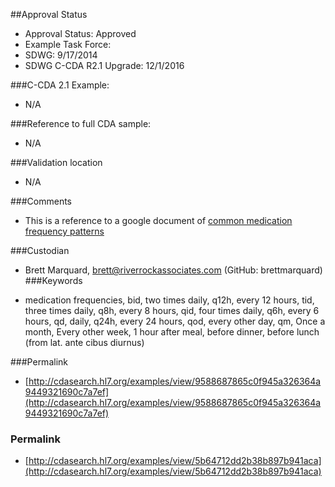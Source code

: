 ##Approval Status 

* Approval Status: Approved
* Example Task Force: 
* SDWG: 9/17/2014
* SDWG C-CDA R2.1 Upgrade: 12/1/2016    


###C-CDA 2.1 Example: 

* N/A

###Reference to full CDA sample:
* N/A

###Validation location
* N/A

###Comments
* This is a reference to a google document of [common medication frequency patterns](https://docs.google.com/document/d/1Y0Z458o_MrR2aPnpx6EygO6hpI88Bl95esjRWZ0agtY/edit)

###Custodian

* Brett Marquard, brett@riverrockassociates.com (GitHub: brettmarquard)
###Keywords

* medication frequencies, bid, two times daily, q12h, every 12 hours, tid, three times daily, q8h, every 8 hours, qid, four times daily, q6h, every 6 hours, qd, daily, q24h, every 24 hours, qod, every other day, qm, Once a month, Every other week, 1 hour after meal, before dinner, before lunch (from lat. ante cibus diurnus)


###Permalink 

* [http://cdasearch.hl7.org/examples/view/9588687865c0f945a326364a9449321690c7a7ef](http://cdasearch.hl7.org/examples/view/9588687865c0f945a326364a9449321690c7a7ef)

### Permalink 

* [http://cdasearch.hl7.org/examples/view/5b64712dd2b38b897b941aca](http://cdasearch.hl7.org/examples/view/5b64712dd2b38b897b941aca)